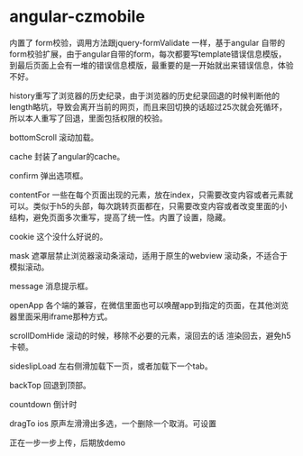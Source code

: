 # angular-czmobile
内置了
  form校验，调用方法跟jquery-formValidate 一样，基于angular 自带的form校验扩展，由于angular自带的form，每次都要写template错误信息模版，到最后页面上会有一堆的错误信息模版，最重要的是一开始就出来错误信息，体验不好。
  
  history重写了浏览器的历史纪录，由于浏览器的历史纪录回退的时候判断他的length略坑，导致会离开当前的网页，而且来回切换的话超过25次就会死循环，所以本人重写了回退，里面包括权限的校验。
  
  bottomScroll 滚动加载。
  
  cache  封装了angular的cache。
  
  confirm 弹出选项框。
  
  contentFor 一些在每个页面出现的元素，放在index，只需要改变内容或者元素就可以。类似于h5的头部，每次跳转页面都在，只需要改变内容或者改变里面的小结构，避免页面多次重写，提高了统一性。内置了设置，隐藏。
  
  cookie  这个没什么好说的。
  
  mask  遮罩层禁止浏览器滚动条滚动，适用于原生的webview 滚动条，不适合于模拟滚动。
  
  message  消息提示框。
  
  openApp  各个端的兼容，在微信里面也可以唤醒app到指定的页面，在其他浏览器里面采用iframe那种方式。
  
  scrollDomHide 滚动的时候，移除不必要的元素，滚回去的话 渲染回去，避免h5 卡顿。
  
  sideslipLoad 左右侧滑加载下一页，或者加载下一个tab。
  
  backTop 回退到顶部。
  
  countdown  倒计时

  dragTo  ios 原声左滑滑出多选，一个删除一个取消。可设置

正在一步一步上传，后期放demo
